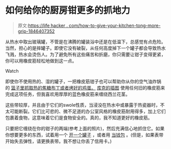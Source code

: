 # 如何给你的厨房钳更多的抓地力

> 原文:[https://life hacker . com/how-to-give-your-kitchen-tong-more-grip-1846407352](https://lifehacker.com/how-to-give-your-kitchen-tongs-more-grip-1846407352)

从热水中取出玻璃罐，不管是在沸腾的罐装浴中还是在低温下，总感觉有点危险。当然，担心的是摔罐子。即使它没有破裂，从任何高度掉下一个罐子都会导致热水飞溅，热水会烫伤人。为了避免所有这些痛苦和折磨，你只需要让钳子变得更紧，你可以用橡皮筋轻松地做到这一点。

Watch

即使你不使用热的、湿的罐子，一把橡皮筋钳子也可以帮助你从你的空气油炸锅 的 [篮子里抓取热的焦糖布丁或者烤好的鸡蛋。](https://skillet.lifehacker.com/make-a-complete-breakfast-for-one-in-your-air-fryer-1846392073) [库克的插图](https://www.cooksillustrated.com/how_tos/10434-tongs-with-extra-grip) 使用任何旧的橡皮筋来完成这项任务，但我喜欢用厚厚的蓝色橡皮筋来缠绕西兰花茎。

这些带较厚，并且由于它们的swole性质，当浸没在热水中或暴露于热瓷器时，不太可能断裂。它们比可悲的、微不足道的办公室风格的橡皮筋耐用得多，加上它们包裹着食物，这意味着它们是食物安全的。真的，我不知道更好的橡皮筋。

只要把它缠绕在你的钳子的两端(参考上面的照片)，然后充满信心地抓住它。如果你想要更多的东西，试着用一个 [开一个罐子](https://lifehacker.com/open-stuck-jars-with-rubber-bands-5271608) ，或者用 [当钱包](https://lifehacker.com/why-a-rubber-band-is-the-best-wallet-ive-ever-had-5993929) 。(但是，如果表带开始失去弹性，请更换表带。我不想让你丢了信用卡。)